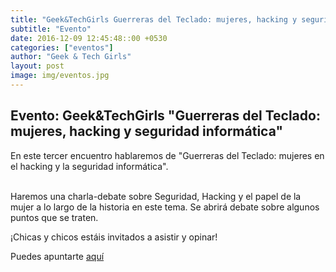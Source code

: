 ```yaml
---
title: "Geek&TechGirls Guerreras del Teclado: mujeres, hacking y seguridad informática"
subtitle: "Evento"
date: 2016-12-09 12:45:48::00 +0530
categories: ["eventos"]
author: "Geek & Tech Girls"
layout: post
image: img/eventos.jpg
---
```


## Evento: Geek&TechGirls "Guerreras del Teclado: mujeres, hacking y seguridad informática"

<p>En este tercer encuentro hablaremos de "Guerreras del Teclado: mujeres en el hacking y la seguridad informática".</p> <p><br/>Haremos una charla-debate sobre Seguridad, Hacking y el papel de la mujer a lo largo de la historia en este tema. Se abrirá debate sobre algunos puntos que se traten. </p> <p>¡Chicas y chicos estáis invitados a asistir y opinar!</p> 

Puedes apuntarte [aquí](https://www.meetup.com/es-ES/Granada-Geek/events/236088167/)
